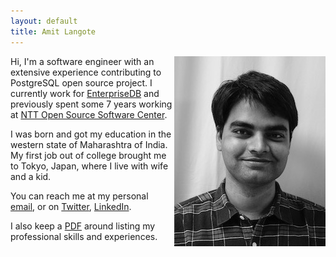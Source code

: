 ```yaml
---
layout: default
title: Amit Langote
---
```


<p>
<img src="files/me2.jpeg" alt="hi" align="right"/>

Hi, I'm a software engineer with an extensive experience contributing to
PostgreSQL open source project. I currently work for
<a href="https://www.enterprisedb.com/">EnterpriseDB</a>
and previously spent some 7 years working at
<a href="https://www.sic.ecl.ntt.co.jp/e/oss/">NTT Open Source Software Center</a>.
</p>

<p>
I was born and got my education in the western state of Maharashtra of India.
My first job out of college brought me to Tokyo, Japan, where I live with wife
and a kid.
</p>

<p>
You can reach me at my personal <a href="mailto:amitlangote09@gmail.com">email</a>,
or on <a href="https://twitter.com/amitlan">Twitter</a>,
<a href="https://linkedin.com/in/amitlan">LinkedIn</a>.
</p>

<p>
I also keep a <a href="https://s3-ap-northeast-1.amazonaws.com/amitlan.com/files/resume.pdf">PDF</a>
around listing my professional skills and experiences.
</p>
